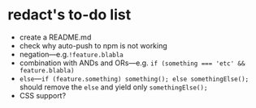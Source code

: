 # redact's to-do list

- create a README.md
- check why auto-push to npm is not working
- negation—e.g.```!feature.blabla```
- combination with ANDs and ORs—e.g. ```if (something === 'etc' && feature.blabla)```
- ```else```—```if (feature.something) something(); else somethingElse();``` should remove the ```else``` and yield only ```somethingElse();```
- CSS support?
